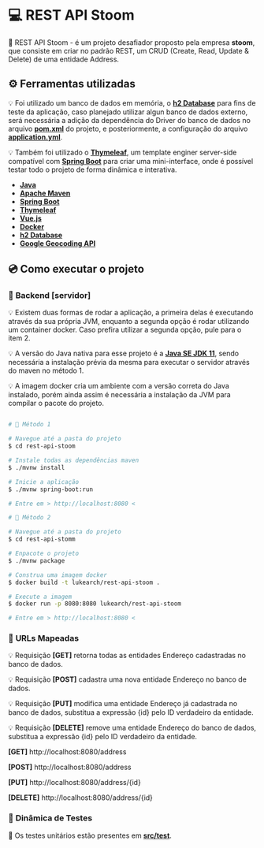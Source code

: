 # 💻 REST API Stoom

📝 REST API Stoom - é um projeto desafiador proposto pela empresa **stoom**, que consiste em criar no padrão REST, um CRUD (Create, Read, Update & Delete) de uma entidade Address.

## ⚙️ Ferramentas utilizadas

💡 Foi utilizado um banco de dados em memória, o **[h2 Database][h2]** para fins de teste da aplicação, caso planejado utilizar algun banco de dados externo, será necessária a adição da dependência do Driver do banco de dados no arquivo **[pom.xml][pom]** do projeto, e posteriormente, a configuração do arquivo **[application.yml][config]**.

💡 Também foi utilizado o **[Thymeleaf][thymeleaf]**, um template enginer server-side compatível com **[Spring Boot][spring]** para criar uma mini-interface, onde é possível testar todo o projeto de forma dinâmica e interativa.

- **[Java][java]**
- **[Apache Maven][maven]**
- **[Spring Boot][spring]**
- **[Thymeleaf][thymeleaf]**
- **[Vue.js][vue]**
- **[Docker][docker]**
- **[h2 Database][h2]**
- **[Google Geocoding API][geocoding]**

## 💿 Como executar o projeto

### 🎲 **Backend [servidor]**

💡 Existem duas formas de rodar a aplicação, a primeira delas é executando através da sua própria JVM, enquanto a segunda opção é rodar utilizando um container docker.
Caso prefira utilizar a segunda opção, pule para o item 2.

💡 A versão do Java nativa para esse projeto é a **[Java SE JDK 11][java se 11]**, sendo necessária a instalação prévia da mesma para executar o servidor através do maven no método 1. 

💡 A imagem docker cria um ambiente com a versão correta do Java instalado, porém ainda assim é necessária a instalação da JVM para compilar o pacote do projeto.

```bash

# 📌 Método 1

# Navegue até a pasta do projeto
$ cd rest-api-stoom

# Instale todas as dependências maven
$ ./mvnw install

# Inicie a aplicação
$ ./mvnw spring-boot:run

# Entre em > http://localhost:8080 <

```
```bash
# 📌 Método 2

# Navegue até a pasta do projeto
$ cd rest-api-stomm

# Enpacote o projeto
$ ./mvnw package

# Construa uma imagem docker
$ docker build -t lukearch/rest-api-stoom .

# Execute a imagem
$ docker run -p 8080:8080 lukearch/rest-api-stoom

# Entre em > http://localhost:8080 <

```

### 🎲 **URLs Mapeadas**

💡 Requisição **[GET]** retorna todas as entidades Endereço cadastradas no banco de dados.

💡 Requisição **[POST]** cadastra uma nova entidade Endereço no banco de dados.

💡 Requisição **[PUT]** modifica uma entidade Endereço já cadastrada no banco de dados, substitua a expressão {id} pelo ID verdadeiro da entidade.

💡 Requisição **[DELETE]** remove uma entidade Endereço do banco de dados, substitua a expressão {id} pelo ID verdadeiro da entidade.

**[GET]** http://localhost:8080/address


**[POST]** http://localhost:8080/address


**[PUT]** http://localhost:8080/address/{id}


**[DELETE]** http://localhost:8080/address/{id}

### 🎲 **Dinâmica de Testes**

📝 Os testes unitários estão presentes em **[src/test][test]**.










[java]: https://www.java.com/pt-BR/
[maven]: https://maven.apache.org/
[spring]: https://spring.io/
[thymeleaf]: https://www.thymeleaf.org/
[vue]: https://vuejs.org/
[docker]: https://www.docker.com/
[h2]: https://www.h2database.com/html/main.html
[geocoding]: https://developers.google.com/maps/documentation/geocoding/overview
[pom]: ./pom.xml
[test]: ./src/test/java/br/com/lukearch/stoom/api
[config]: ./src/main/resources/application.yml
[java se 11]: https://www.oracle.com/br/java/technologies/javase-jdk11-downloads.html
